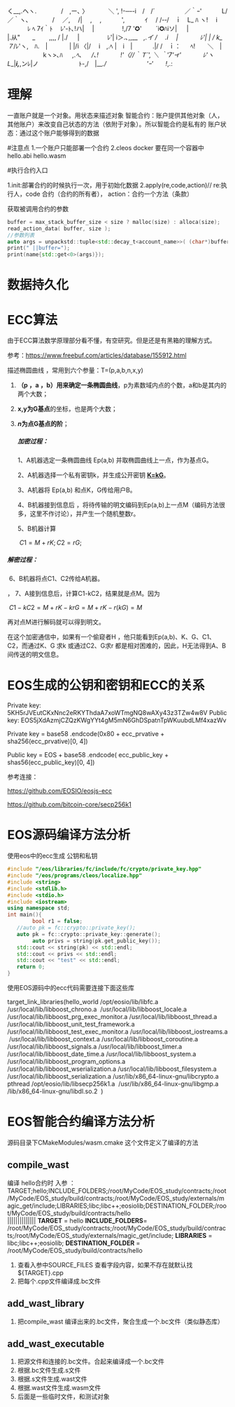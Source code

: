 
く__,.ヘヽ.　　　　/　,ー､ 〉
　　　＼ ', !-─‐-i　/　/´
　　　 　 ／｀ｰ'　　　 L/／｀ヽ､
　　 　 /　 ／,　 /|　 ,　 ,　　　 ',
　　　ｲ 　/ /-‐/　ｉ　L_ ﾊ ヽ!　 i
　　　 ﾚ ﾍ 7ｲ｀ﾄ　 ﾚ'-ﾄ､!ハ|　 |
　　　　 !,/7 '✪'　　 ´i✪ﾊiソ| 　 |　　　
　　　　 |.从"　　_　　 ,,,, / |./ 　 |
　　　　 ﾚ'| i＞.､,,__　_,.イ / 　.i 　|
　　　 ﾚ'| | / k_７_/ﾚ'ヽ,　ﾊ.　|
　　　 | |/i 〈|/　 i　,.ﾍ |　i　|
　　　.|/ /　ｉ： 　 ﾍ!　　＼　|
　　　 　 　 kヽ>､ﾊ 　 _,.ﾍ､ 　 /､!
　　　 !'〈//｀Ｔ´', ＼ ｀'7'ｰr'
　　　 ﾚ'ヽL__|___i,___,ンﾚ|ノ
　　　 　　　ﾄ-,/　|___./
　　　 　　　'ｰ'　　!_,.:

# 理解

一直账户就是一个对象。用状态来描述对象
智能合约：账户提供其他对象（人，其他账户）来改变自己状态的方法（依附于对象）。所以智能合约是私有的
账户状态：通过这个账户能够得到的数据

#注意点
1.一个账户只能部署一个合约
2.cleos docker 要在同一个容器中 hello.abi hello.wasm

#执行合约入口

1.init:部署合约的时候执行一次，用于初始化数据
2.apply(re,code,action)// re:执行人，code 合约（合约的所有者）， action：合约一个方法（条款）

获取被调用合约的参数
```c++
buffer = max_stack_buffer_size < size ? malloc(size) : alloca(size);
read_action_data( buffer, size );
//参数列表
auto args = unpackstd::tuple<std::decay_t<account_name>>( (char*)buffer, size );
print(" ||buffer=");
print(name{std::get<0>(args)});
```

# 数据持久化

# ECC算法

由于ECC算法数学原理部分看不懂，有空研究。但是还是有黑箱的理解方式。

参考：https://www.freebuf.com/articles/database/155912.html

描述椭圆曲线 ，常用到六个参量：T=(p,a,b,n,x,y)

1. **（p ，a ，b）用来确定一条椭圆曲线**，p为素数域内点的个数，a和b是其内的两个大数；

2.  **x,y为G基点**的坐标，也是两个大数；

3. **$n$为点G基点的阶**；

   ##### 加密过程：

   1、A机器选定一条椭圆曲线 Ep(a,b) 并取椭圆曲线上一点，作为基点G。

   2、A机器选择一个私有密钥k，并生成公开密钥 <u>**K=kG**</u>。

   3、A机器将 Ep(a,b) 和点K，G传给用户B。

   4、B机器接到信息后 ，将待传输的明文编码到Ep(a,b)上一点M（编码方法很多，这里不作讨论），并产生一个随机整数r。

   5、B机器计算

   ​                  $C1 = M + rK;     C2 = rG;$

#####         解密过程：

​        6、B机器将点C1、C2传给A机器。

，    7、A接到信息后，计算C1-kC2，结果就是点M。因为

​                        $C1 - kC2 = M + rK  -  krG  =  M + rK - r(kG) = M$

再对点M进行解码就可以得到明文。

在这个加密通信中，如果有一个偷窥者H ，他只能看到Ep(a,b)、K、G、C1、C2，而通过K、G 求k 或通过C2、G求r 都是相对困难的，因此，H无法得到A、B间传送的明文信息。

# EOS生成的公钥和密钥和ECC的关系

Private key: 5KH5rJVEutCKxNnc2eRKYThdaA7xoWTmgNQ8wAXy43z3TZw4w8V
Public key: EOS5jXdAzmjCZQzKWgYYt4gM5mN6GhDSpatnTpWKuubdLMf4xazWv

Private key  =  base58 .endcode(0x80 + ecc_prvative + sha256(ecc_prvative)[0, 4])

Public key = EOS + base58 .endcode( ecc_public_key + shas56(ecc_public_key)[0, 4])

参考连接：

https://github.com/EOSIO/eosjs-ecc

https://github.com/bitcoin-core/secp256k1

# EOS源码编译方法分析

使用eos中的ecc生成 公钥和私钥

```c++
#include "/eos/libraries/fc/include/fc/crypto/private_key.hpp"
#include "/eos/programs/cleos/localize.hpp"
#include <string>
#include <stdlib.h>
#include <stdio.h>
#include <iostream>
using namespace std;
int main(){
        bool r1 = false;
   //auto pk = fc::crypto::private_key();
   auto pk = fc::crypto::private_key::generate();
        auto privs = string(pk.get_public_key());
   std::cout << string(pk) << std::endl;
   std::cout << privs << std::endl;
   std::cout << "test" << std::endl;
   return 0;
}
```

使用EOS源码中的ecc代码需要连接下面这些库

target_link_libraries(hello_world /opt/eosio/lib/libfc.a
​        /usr/local/lib/libboost_chrono.a
​        /usr/local/lib/libboost_locale.a
​        /usr/local/lib/libboost_prg_exec_monitor.a
​        /usr/local/lib/libboost_thread.a
​        /usr/local/lib/libboost_unit_test_framework.a
​        /usr/local/lib/libboost_test_exec_monitor.a
​        /usr/local/lib/libboost_iostreams.a
​        /usr/local/lib/libboost_context.a
​        /usr/local/lib/libboost_coroutine.a
​        /usr/local/lib/libboost_signals.a
​        /usr/local/lib/libboost_timer.a
​        /usr/local/lib/libboost_date_time.a
​        /usr/local/lib/libboost_system.a
​        /usr/local/lib/libboost_program_options.a
​        /usr/local/lib/libboost_wserialization.a
​        /usr/local/lib/libboost_filesystem.a
​        /usr/local/lib/libboost_serialization.a
​        /usr/lib/x86_64-linux-gnu/libcrypto.a
​        pthread
​        /opt/eosio/lib/libsecp256k1.a
​        /usr/lib/x86_64-linux-gnu/libgmp.a
​        /lib/x86_64-linux-gnu/libdl.so.2
​        )

# EOS智能合约编译方法分析
源码目录下CMakeModules/wasm.cmake 这个文件定义了编译的方法

## compile_wast
编译 hello合约时
入参 ：
TARGET;hello;INCLUDE_FOLDERS;/root/MyCode/EOS_study/contracts;/root/MyCode/EOS_study/build/contracts;/root/MyCode/EOS_study/externals/magic_get/include;LIBRARIES;libc;libc++;eosiolib;DESTINATION_FOLDER;/root/MyCode/EOS_study/build/contracts/hello   
||||||||||||||
**TARGET** = hello
**INCLUDE_FOLDERS**= /root/MyCode/EOS_study/contracts;/root/MyCode/EOS_study/build/contracts;/root/MyCode/EOS_study/externals/magic_get/include;
**LIBRARIES** = libc;libc++;eosiolib;
**DESTINATION_FOLDER** = /root/MyCode/EOS_study/build/contracts/hello

1. 查看入参中SOURCE_FILES 查看字段内容，如果不存在就默认找 ${TARGET}.cpp
2. 把每个.cpp文件编译成.bc文件

## add_wast_library
1. 把compile_wast 编译出来的.bc文件，聚合生成一个.bc文件（类似静态库）

## add_wast_executable
1. 把源文件和连接的.bc文件。合起来编译成一个.bc文件
2. 根据.bc文件生成.s文件
3. 根据.s文件生成.wast文件
4. 根据.wast文件生成.wasm文件
5. 后面是一些临时文件，和测试对象
